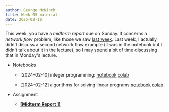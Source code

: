 ```yaml
---
author: George McNinch
title: Week 05 material
date: 2025-02-10
---
```


This week, you have a *midterm report* due on Sunday. It concerns a
*network flow* problem, like those we saw [last week](week-04.html).
Last week, I actually didn't discuss a second network flow example (it
was in the notebook but I didn't talk about it in the lecture), so I
may spend a bit of time discussing that in Monday's lecture.

- Notebooks

  - [2024-02-10] integer programming:
	  [notebook](/course-content/week05-01--branch-and-bound.ipynb)
	  [colab](https://colab.research.google.com/github/gmcninch-tufts/2025-Sp-Math087/blob/main/course-content/week05-01--branch-and-bound.ipynb)


  - [2024-02-12] algorithms for solving linear programs
	  [notebook](/course-content/week05-02--linprog-algorithms.ipynb)
	  [colab](https://colab.research.google.com/github/gmcninch-tufts/2025-Sp-Math087/blob/main/course-content/week05-02--linprog-algorithms.ipynb)






- Assignment
	- [**[Midterm Report 1]**](/course-assignments/MidRep1--2025-02-16--problem.pdf)
